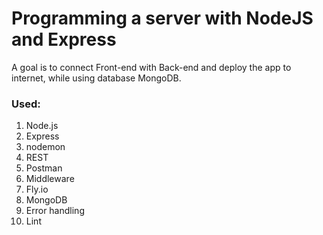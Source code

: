# Programming a server with NodeJS and Express

A goal is to connect Front-end with Back-end and deploy the app to internet, while using database MongoDB.

### Used:
1. Node.js
2. Express
3. nodemon
4. REST
5. Postman
6. Middleware
7. Fly.io
8. MongoDB
9. Error handling
10. Lint
